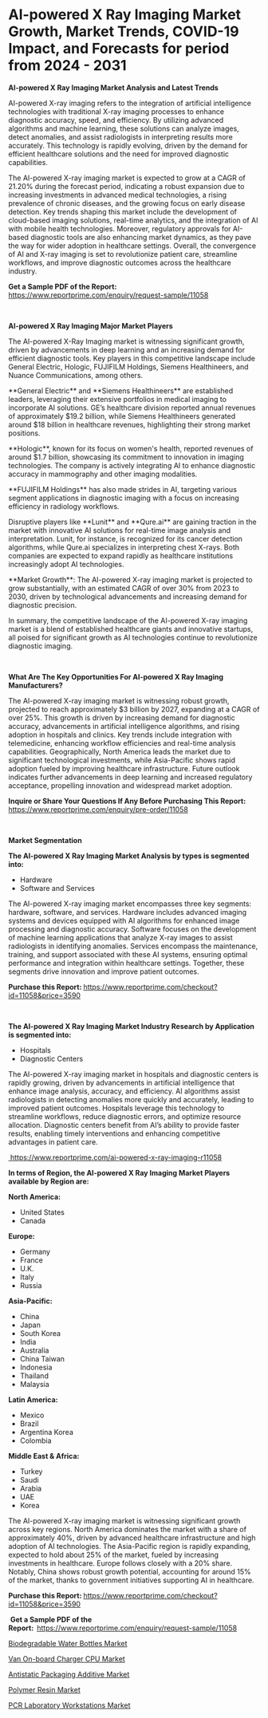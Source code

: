 <p><h1>AI-powered X Ray Imaging Market Growth, Market Trends, COVID-19 Impact, and Forecasts for period from 2024 - 2031</h1></p><p><strong>AI-powered X Ray Imaging Market Analysis and Latest Trends</strong></p>
<p><p>AI-powered X-ray imaging refers to the integration of artificial intelligence technologies with traditional X-ray imaging processes to enhance diagnostic accuracy, speed, and efficiency. By utilizing advanced algorithms and machine learning, these solutions can analyze images, detect anomalies, and assist radiologists in interpreting results more accurately. This technology is rapidly evolving, driven by the demand for efficient healthcare solutions and the need for improved diagnostic capabilities.</p><p>The AI-powered X-ray imaging market is expected to grow at a CAGR of 21.20% during the forecast period, indicating a robust expansion due to increasing investments in advanced medical technologies, a rising prevalence of chronic diseases, and the growing focus on early disease detection. Key trends shaping this market include the development of cloud-based imaging solutions, real-time analytics, and the integration of AI with mobile health technologies. Moreover, regulatory approvals for AI-based diagnostic tools are also enhancing market dynamics, as they pave the way for wider adoption in healthcare settings. Overall, the convergence of AI and X-ray imaging is set to revolutionize patient care, streamline workflows, and improve diagnostic outcomes across the healthcare industry.</p></p>
<p><strong>Get a Sample PDF of the Report:&nbsp;</strong> <a href="https://www.reportprime.com/enquiry/request-sample/11058">https://www.reportprime.com/enquiry/request-sample/11058</a></p>
<p>&nbsp;</p>
<p><strong>AI-powered X Ray Imaging Major Market Players</strong></p>
<p><p>The AI-powered X-Ray Imaging market is witnessing significant growth, driven by advancements in deep learning and an increasing demand for efficient diagnostic tools. Key players in this competitive landscape include General Electric, Hologic, FUJIFILM Holdings, Siemens Healthineers, and Nuance Communications, among others.</p><p>**General Electric** and **Siemens Healthineers** are established leaders, leveraging their extensive portfolios in medical imaging to incorporate AI solutions. GE’s healthcare division reported annual revenues of approximately $19.2 billion, while Siemens Healthineers generated around $18 billion in healthcare revenues, highlighting their strong market positions.</p><p>**Hologic**, known for its focus on women's health, reported revenues of around $1.7 billion, showcasing its commitment to innovation in imaging technologies. The company is actively integrating AI to enhance diagnostic accuracy in mammography and other imaging modalities.</p><p>**FUJIFILM Holdings** has also made strides in AI, targeting various segment applications in diagnostic imaging with a focus on increasing efficiency in radiology workflows. </p><p>Disruptive players like **Lunit** and **Qure.ai** are gaining traction in the market with innovative AI solutions for real-time image analysis and interpretation. Lunit, for instance, is recognized for its cancer detection algorithms, while Qure.ai specializes in interpreting chest X-rays. Both companies are expected to expand rapidly as healthcare institutions increasingly adopt AI technologies.</p><p>**Market Growth**: The AI-powered X-ray imaging market is projected to grow substantially, with an estimated CAGR of over 30% from 2023 to 2030, driven by technological advancements and increasing demand for diagnostic precision.</p><p>In summary, the competitive landscape of the AI-powered X-ray imaging market is a blend of established healthcare giants and innovative startups, all poised for significant growth as AI technologies continue to revolutionize diagnostic imaging.</p></p>
<p>&nbsp;</p>
<p><strong>What Are The Key Opportunities For AI-powered X Ray Imaging Manufacturers?</strong></p>
<p><p>The AI-powered X-ray imaging market is witnessing robust growth, projected to reach approximately $3 billion by 2027, expanding at a CAGR of over 25%. This growth is driven by increasing demand for diagnostic accuracy, advancements in artificial intelligence algorithms, and rising adoption in hospitals and clinics. Key trends include integration with telemedicine, enhancing workflow efficiencies and real-time analysis capabilities. Geographically, North America leads the market due to significant technological investments, while Asia-Pacific shows rapid adoption fueled by improving healthcare infrastructure. Future outlook indicates further advancements in deep learning and increased regulatory acceptance, propelling innovation and widespread market adoption.</p></p>
<p><strong>Inquire or Share Your Questions If Any Before Purchasing This Report:</strong> <a href="https://www.reportprime.com/enquiry/pre-order/11058">https://www.reportprime.com/enquiry/pre-order/11058</a></p>
<p>&nbsp;</p>
<p><strong>Market Segmentation</strong></p>
<p><strong>The AI-powered X Ray Imaging Market Analysis by types is segmented into:</strong></p>
<p><ul><li>Hardware</li><li>Software and Services</li></ul></p>
<p><p>The AI-powered X-ray imaging market encompasses three key segments: hardware, software, and services. Hardware includes advanced imaging systems and devices equipped with AI algorithms for enhanced image processing and diagnostic accuracy. Software focuses on the development of machine learning applications that analyze X-ray images to assist radiologists in identifying anomalies. Services encompass the maintenance, training, and support associated with these AI systems, ensuring optimal performance and integration within healthcare settings. Together, these segments drive innovation and improve patient outcomes.</p></p>
<p><strong>Purchase this Report:&nbsp;</strong><a href="https://www.reportprime.com/checkout?id=11058&price=3590">https://www.reportprime.com/checkout?id=11058&price=3590</a></p>
<p>&nbsp;</p>
<p><strong>The AI-powered X Ray Imaging Market Industry Research by Application is segmented into:</strong></p>
<p><ul><li>Hospitals</li><li>Diagnostic Centers</li></ul></p>
<p><p>The AI-powered X-ray imaging market in hospitals and diagnostic centers is rapidly growing, driven by advancements in artificial intelligence that enhance image analysis, accuracy, and efficiency. AI algorithms assist radiologists in detecting anomalies more quickly and accurately, leading to improved patient outcomes. Hospitals leverage this technology to streamline workflows, reduce diagnostic errors, and optimize resource allocation. Diagnostic centers benefit from AI’s ability to provide faster results, enabling timely interventions and enhancing competitive advantages in patient care.</p></p>
<p><a href="https://www.reportprime.com/ai-powered-x-ray-imaging-r11058">&nbsp;https://www.reportprime.com/ai-powered-x-ray-imaging-r11058</a></p>
<p><strong>In terms of Region, the AI-powered X Ray Imaging Market Players available by Region are:</strong></p>
<p>
    <p> <strong> North America: </strong>
        <ul>
            <li>United States</li>
            <li>Canada</li>
        </ul>
        </p> 
    <p> <strong> Europe: </strong>
        <ul>
            <li>Germany</li>
            <li>France</li>
            <li>U.K.</li>
            <li>Italy</li>
            <li>Russia</li>
        </ul>
        </p> 
    <p> <strong> Asia-Pacific: </strong>
        <ul>
            <li>China</li>
            <li>Japan</li>
            <li>South Korea</li>
            <li>India</li>
            <li>Australia</li>
            <li>China Taiwan</li>
            <li>Indonesia</li>
            <li>Thailand</li>
            <li>Malaysia</li>
        </ul>
        </p> 
    <p> <strong> Latin America: </strong>
        <ul>
            <li>Mexico</li>
            <li>Brazil</li>
            <li>Argentina Korea</li>
            <li>Colombia</li>
        </ul>
        </p> 
    <p> <strong> Middle East & Africa: </strong>
        <ul>
            <li>Turkey</li>
            <li>Saudi</li>
            <li>Arabia</li>
            <li>UAE</li>
            <li>Korea</li>
        </ul>
    </p>
    </p>
<p><p>The AI-powered X-ray imaging market is witnessing significant growth across key regions. North America dominates the market with a share of approximately 40%, driven by advanced healthcare infrastructure and high adoption of AI technologies. The Asia-Pacific region is rapidly expanding, expected to hold about 25% of the market, fueled by increasing investments in healthcare. Europe follows closely with a 20% share. Notably, China shows robust growth potential, accounting for around 15% of the market, thanks to government initiatives supporting AI in healthcare.</p></p>
<p><strong>Purchase this Report: </strong><a href="https://www.reportprime.com/checkout?id=11058&price=3590">https://www.reportprime.com/checkout?id=11058&price=3590</a></p>
<p>&nbsp;<strong>Get a Sample PDF of the Report:&nbsp;&nbsp;</strong><a href="https://www.reportprime.com/enquiry/request-sample/11058">https://www.reportprime.com/enquiry/request-sample/11058</a></p>
<p><strong></strong></p>
<p><p><a href="https://www.linkedin.com/pulse/global-biodegradable-water-bottles-market-size-expected-experience-r7bmc?trackingId=Mr1tmLzZQaKdNF3pReve0g%3D%3D">Biodegradable Water Bottles Market</a></p><p><a href="https://issuu.com/reportprime-2/docs/van-on-board-charger-cpu-market-siz_4c97e88b471633">Van On-board Charger CPU Market</a></p><p><a href="https://medium.com/@diegomoen/antistatic-packaging-additive-industry-sector-market-dynamics-and-future-scenarios-2024-2031-e07cf8e208c9">Antistatic Packaging Additive Market</a></p><p><a href="https://www.linkedin.com/pulse/global-polymer-resin-market-exploring-share-trends-future-pi3cf?trackingId=46Rxs21TQC60%2FdD1%2FWT5kg%3D%3D">Polymer Resin Market</a></p><p><a href="https://github.com/RunaHaque64/Market-Research-Report-List-1/blob/main/pcr-laboratory-workstations-market.md">PCR Laboratory Workstations Market</a></p></p>